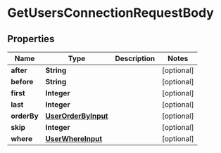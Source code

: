 

# GetUsersConnectionRequestBody


## Properties

Name | Type | Description | Notes
------------ | ------------- | ------------- | -------------
**after** | **String** |  |  [optional]
**before** | **String** |  |  [optional]
**first** | **Integer** |  |  [optional]
**last** | **Integer** |  |  [optional]
**orderBy** | [**UserOrderByInput**](UserOrderByInput.md) |  |  [optional]
**skip** | **Integer** |  |  [optional]
**where** | [**UserWhereInput**](UserWhereInput.md) |  |  [optional]



